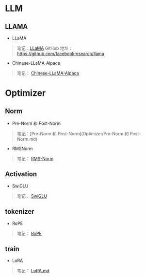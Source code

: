 # LLM

## LLAMA

- LLaMA
> 笔记：[LLaMA](LLMs/LLaMA.md)
> GitHub 地址：https://github.com/facebookresearch/llama

- Chinese-LLaMA-Alpace
> 笔记： [Chinese-LLaMA-Alpaca](LLMs/Chinese-LLaMA-Alpaca.md)


# Optimizer

## Norm

- Pre-Norm 和 Post-Norm
> 笔记：[Pre-Norm 和 Post-Norm](Optimizer/Pre-Norm 和 Post-Norm.md)

- RMSNorm
> 笔记： [RMS-Norm](Optimizer/RMS-Norm.md)

## Activation

- SwiGLU
> 笔记： [SwiGLU](Optimizer/SwiGLU.md)

## tokenizer

- RoPE
> 笔记： [RoPE](Optimizer/RoPE.md)

## train

- LoRA

> 笔记：  [LoRA.md](Optimizer/LoRA.md) 

